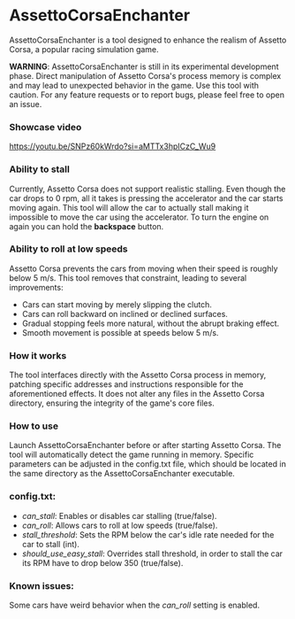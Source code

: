 # AssettoCorsaEnchanter

AssettoCorsaEnchanter is a tool designed to enhance the realism of Assetto Corsa, a popular racing simulation game.

**WARNING**:
AssettoCorsaEnchanter is still in its experimental development phase. Direct manipulation of Assetto Corsa's process memory is complex and may lead to unexpected behavior in the game. Use this tool with caution. For any feature requests or to report bugs, please feel free to open an issue.

### Showcase video
https://youtu.be/SNPz60kWrdo?si=aMTTx3hpICzC_Wu9

### Ability to stall
Currently, Assetto Corsa does not support realistic stalling. Even though the car drops to 0 rpm, all it takes is pressing the accelerator and the car starts moving again. 
This tool will allow the car to actually stall making it impossible to move the car using the accelerator. To turn the engine on again you can hold the **backspace** button.

### Ability to roll at low speeds
Assetto Corsa prevents the cars from moving when their speed is roughly below 5 m/s. This tool removes that constraint, leading to several improvements:
- Cars can start moving by merely slipping the clutch.
- Cars can roll backward on inclined or declined surfaces.
- Gradual stopping feels more natural, without the abrupt braking effect.
- Smooth movement is possible at speeds below 5 m/s.

### How it works
The tool interfaces directly with the Assetto Corsa process in memory, patching specific addresses and instructions responsible for the aforementioned effects. It does not alter any files in the Assetto Corsa directory, ensuring the integrity of the game's core files.

### How to use
Launch AssettoCorsaEnchanter before or after starting Assetto Corsa. The tool will automatically detect the game running in memory. 
Specific parameters can be adjusted in the config.txt file, which should be located in the same directory as the AssettoCorsaEnchanter executable.

### config.txt:
- _can_stall_: Enables or disables car stalling (true/false).
- _can_roll_: Allows cars to roll at low speeds (true/false).
- _stall_threshold_: Sets the RPM below the car's idle rate needed for the car to stall (int).
- _should_use_easy_stall_: Overrides stall threshold, in order to stall the car its RPM have to drop below 350 (true/false).

### Known issues:
Some cars have weird behavior when the _can_roll_ setting is enabled.

